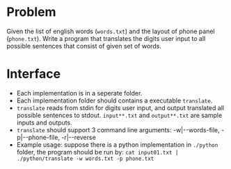 # Problem
Given the list of english words (`words.txt`) and the layout of phone
panel (`phone.txt`). Write a program that translates the digits user
input to all possible sentences that consist of given set of words.

# Interface
- Each implementation is in a seperate folder.
- Each implementation folder should contains a executable `translate`.
- `translate` reads from stdin for digits user input, and output
  translated all possible sentences to stdout. `input**.txt` and
  `output**.txt` are sample inputs and outputs.
- `translate` should support 3 command line arguments:
  -w|--words-file, -p|--phone-file, -r|--reverse
- Example usage: suppose there is a python implementation in
  `./python` folder, the program should be run by:
  `cat input01.txt | ./python/translate -w words.txt -p phone.txt`
